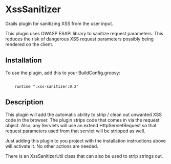XssSanitizer
============

Grails plugin for sanitizing XSS from the user input.

This plugin uses OWASP ESAPI library to sanitize request parameters. This reduces the risk of dangerous XSS request parameters possibly being rendered on the client.

Installation
----------

To use the plugin, add this to your BuildConfig.groovy:
	
<code>
	runtime ":xss-sanitizer:0.2"
</code>

Description
----------

This plugin will add the automatic ability to strip / clean out unwanted XSS code in the browser. The plugin strips code that comes in via the request object. Also, any Servlets will use an extend HttpServletRequest so that request parameters used from that servlet will be stripped as well.

Just adding this plugin to you project with the installation instructions above will activate it. No other actions are needed.

There is an XssSanitizerUtil class that can also be used to strip strings out.

